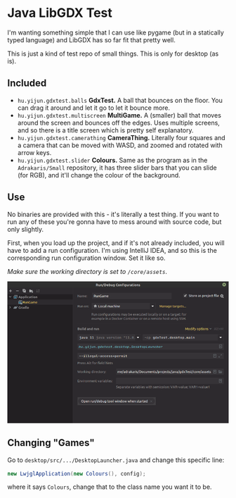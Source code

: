 # Java LibGDX Test

I'm wanting something simple that I can use like pygame (but in a statically typed language)
and LibGDX has so far fit that pretty well.

This is just a kind of test repo of small things. This is only for desktop (as is).

## Included

* `hu.yijun.gdxtest.balls` **GdxTest.** A ball that bounces on the floor.
You can drag it around and let it go to let it bounce more.
* `hu.yijun.gdxtest.multiscreen` **MultiGame.** A (smaller) ball that moves around the screen and
bounces off the edges. Uses multiple screens, and so there is a title screen which is 
  pretty self explanatory.
* `hu.yijun.gdxtest.camerathing` **CameraThing.** Literally four squares and a camera that can be moved
with WASD, and zoomed and rotated with arrow keys. 
* `hu.yijun.gdxtest.slider` **Colours.** Same as the program as in the `Adrakaris/Small` repository, it has
three slider bars that you can slide (for RGB), and it'll change the colour of the background.

## Use

No binaries are provided with this - it's literally a test thing. If you want to
run any of these you're gonna have to mess around with source code, but only slightly.

First, when you load up the project, and if it's not already included, you will have to 
add a run configuration. I'm using IntelliJ IDEA, and so this is the 
corresponding run configuration window. Set it like so.

*Make sure the working directory is set to `/core/assets`*.

![img.png](img.png)

## Changing "Games"

Go to `desktop/src/.../DesktopLauncher.java` and change this specific line:

```java
new LwjglApplication(new Colours(), config);
```

where it says `Colours`, change that to the class name you want it to be.